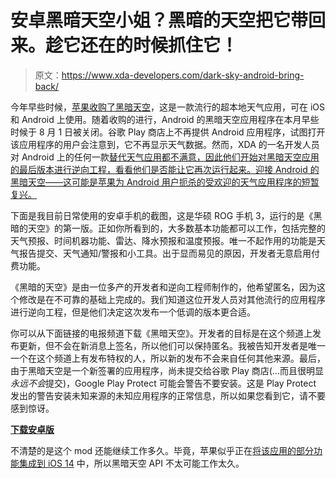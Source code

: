 # 安卓黑暗天空小姐？黑暗的天空把它带回来。趁它还在的时候抓住它！

> 原文：<https://www.xda-developers.com/dark-sky-android-bring-back/>

今年早些时候，[苹果收购了黑暗天空](https://www.xda-developers.com/apple-acquires-dark-sky-shut-down-android-app/)，这是一款流行的超本地天气应用，可在 iOS 和 Android 上使用。随着收购的进行，Android 的黑暗天空应用程序在本月早些时候于 8 月 1 日被关闭。谷歌 Play 商店上不再提供 Android 应用程序，试图打开该应用程序的用户会注意到，它不再显示天气数据。然而，XDA 的一名开发人员对 Android 上的任何一款[替代天气应用都不满意，因此他们开始对黑暗天空应用的最后版本进行逆向工程，看看他们是否能让它再次运行起来。迎接 Android 的黑暗天空——这可能是苹果为 Android 用户扼杀的受欢迎的天气应用程序的短暂复兴。](https://www.xda-developers.com/best-weather-apps-weather-widget-android/)

下面是我目前日常使用的安卓手机的截图，这是华硕 ROG 手机 3，运行的是《黑暗的天空》的第一版。正如你所看到的，大多数基本功能都可以工作，包括完整的天气预报、时间机器功能、雷达、降水预报和温度预报。唯一不起作用的功能是天气报告提交、天气通知/警报和小工具。出于显而易见的原因，开发者无意启用付费功能。

《黑暗的天空》是由一位多产的开发者和逆向工程师制作的，他希望匿名，因为这个修改是在不可靠的基础上完成的。我们知道这位开发人员对其他流行的应用程序进行逆向工程，但是他们决定这次发布一个低调的版本更合适。

你可以从下面链接的电报频道下载《黑暗天空》。开发者的目标是在这个频道上发布更新，但不会在新消息上签名，所以他们可以保持匿名。我被告知开发者是唯一一个在这个频道上有发布特权的人，所以新的发布不会来自任何其他来源。最后，由于黑暗天空是一个新签署的应用程序，尚未提交给谷歌 Play 商店(...而且很明显*永远不会*提交)，Google Play Protect 可能会警告不要安装。这是 Play Protect 发出的警告安装未知来源的未知应用程序的正常信息，所以如果您看到它，请不要感到惊讶。

**[下载安卓版](https://t.me/darkerskyandroid)**

不清楚的是这个 mod 还能继续工作多久。毕竟，苹果似乎正在[将该应用的部分功能集成到 iOS 14](https://www.theverge.com/2020/6/23/21300202/ios-14-dark-sky-integration-apple-purchase-new-feature-weather-forecasts) 中，所以黑暗天空 API 不太可能工作太久。